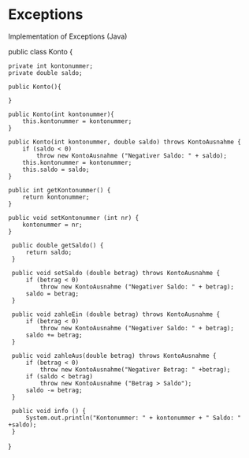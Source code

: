 # Exceptions
Implementation of Exceptions (Java)


public class Konto {

	private int kontonummer;
	private double saldo;
	
	public Konto(){
		
	}
	
	public Konto(int kontonummer){
		this.kontonummer = kontonummer;
	}
	
	public Konto(int kontonummer, double saldo) throws KontoAusnahme {
		if (saldo < 0)
			throw new KontoAusnahme ("Negativer Saldo: " + saldo);
		this.kontonummer = kontonummer;
		this.saldo = saldo;
	}
	
	public int getKontonummer() {
		return kontonummer;
	}
	
	public void setKontonummer (int nr) {
		kontonummer = nr;
	}
	
     public double getSaldo() {
    	 return saldo;
     }
	
     public void setSaldo (double betrag) throws KontoAusnahme {
    	 if (betrag < 0)
    		 throw new KontoAusnahme ("Negativer Saldo: " + betrag);
    	 saldo = betrag;
     }
     
     public void zahleEin (double betrag) throws KontoAusnahme {
    	 if (betrag < 0)
    		 throw new KontoAusnahme ("Negativer Saldo: " + betrag);
    	 saldo += betrag;
     }
     
     public void zahleAus(double betrag) throws KontoAusnahme {
    	 if (betrag < 0)
    		 throw new KontoAusnahme("Negativer Betrag: " +betrag);
    	 if (saldo < betrag)
    		 throw new KontoAusnahme ("Betrag > Saldo");
    	 saldo -= betrag;
     }
     
     public void info () {
    	 System.out.println("Kontonummer: " + kontonummer + " Saldo: " +saldo);
     }
}
